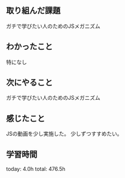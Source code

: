 ## 取り組んだ課題
 ガチで学びたい人のためのJSメガニズム
## わかったこと
 特になし
## 次にやること
 ガチで学びたい人のためのJSメガニズム
## 感じたこと
 JSの動画を少し実施した。
 少しずつすすめたい。
## 学習時間
today: 4.0h
total: 476.5h